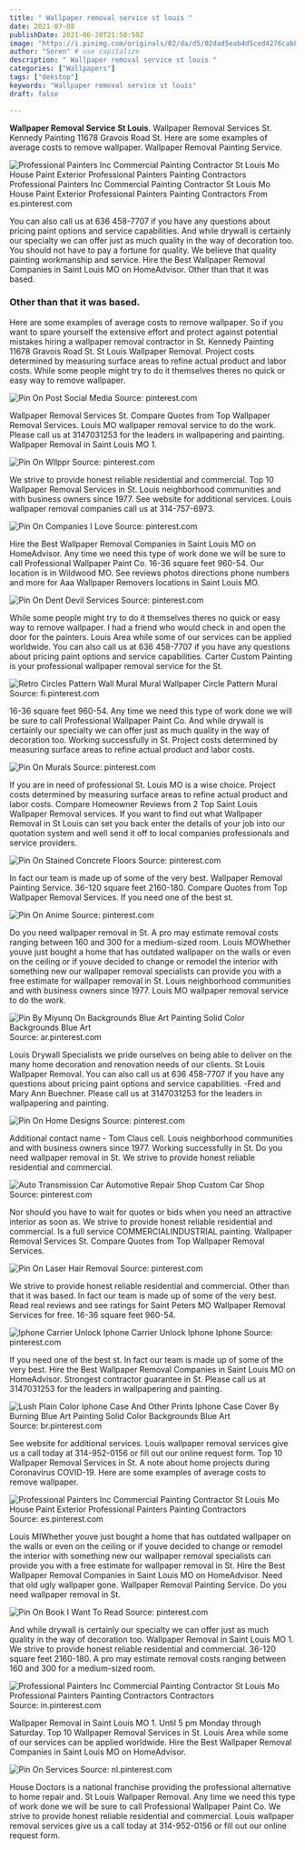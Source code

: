 ```yaml
---
title: " Wallpaper removal service st louis "
date: 2021-07-08
publishDate: 2021-06-20T21:50:50Z
image: "https://i.pinimg.com/originals/02/da/d5/02dad5eab4d5ced4276cab8759f5a135.jpg"
author: "Soren" # use capitalize
description: " Wallpaper removal service st louis "
categories: ["Wallpapers"]
tags: ["dekstop"]
keywords: "Wallpaper removal service st louis"
draft: false

---
```



**Wallpaper Removal Service St Louis**. Wallpaper Removal Services St. Kennedy Painting 11678 Gravois Road St. Here are some examples of average costs to remove wallpaper. Wallpaper Removal Painting Service.

![Professional Painters Inc Commercial Painting Contractor St Louis Mo House Paint Exterior Professional Painters Painting Contractors](https://i.pinimg.com/originals/6d/3e/3f/6d3e3fea944f4d7758399ce9f92bba45.jpg "Professional Painters Inc Commercial Painting Contractor St Louis Mo House Paint Exterior Professional Painters Painting Contractors")
Professional Painters Inc Commercial Painting Contractor St Louis Mo House Paint Exterior Professional Painters Painting Contractors From es.pinterest.com


You can also call us at 636 458-7707 if you have any questions about pricing paint options and service capabilities. And while drywall is certainly our specialty we can offer just as much quality in the way of decoration too. You should not have to pay a fortune for quality. We believe that quality painting workmanship and service. Hire the Best Wallpaper Removal Companies in Saint Louis MO on HomeAdvisor. Other than that it was based.

### Other than that it was based.

Here are some examples of average costs to remove wallpaper. So if you want to spare yourself the extensive effort and protect against potential mistakes hiring a wallpaper removal contractor in St. Kennedy Painting 11678 Gravois Road St. St Louis Wallpaper Removal. Project costs determined by measuring surface areas to refine actual product and labor costs. While some people might try to do it themselves theres no quick or easy way to remove wallpaper.


![Pin On Post Social Media](https://i.pinimg.com/474x/f4/aa/d9/f4aad9b39e3b45e73264381052543f85.jpg "Pin On Post Social Media")
Source: pinterest.com

Wallpaper Removal Services St. Compare Quotes from Top Wallpaper Removal Services. Louis MO wallpaper removal service to do the work. Please call us at 3147031253 for the leaders in wallpapering and painting. Wallpaper Removal in Saint Louis MO 1.

![Pin On Wllppr](https://i.pinimg.com/originals/12/69/da/1269da9b6795870918170659f2b512ce.jpg "Pin On Wllppr")
Source: pinterest.com

We strive to provide honest reliable residential and commercial. Top 10 Wallpaper Removal Services in St. Louis neighborhood communities and with business owners since 1977. See website for additional services. Louis wallpaper removal companies call us at 314-757-6973.

![Pin On Companies I Love](https://i.pinimg.com/originals/ee/34/4a/ee344a5b6fa5f9c53c38214bf2970258.jpg "Pin On Companies I Love")
Source: pinterest.com

Hire the Best Wallpaper Removal Companies in Saint Louis MO on HomeAdvisor. Any time we need this type of work done we will be sure to call Professional Wallpaper Paint Co. 16-36 square feet 960-54. Our location is in Wildwood MO. See reviews photos directions phone numbers and more for Aaa Wallpaper Removers locations in Saint Louis MO.

![Pin On Dent Devil Services](https://i.pinimg.com/originals/13/90/61/1390615e11c3f961ec255fdb2183fde1.jpg "Pin On Dent Devil Services")
Source: pinterest.com

While some people might try to do it themselves theres no quick or easy way to remove wallpaper. I had a friend who would check in and open the door for the painters. Louis Area while some of our services can be applied worldwide. You can also call us at 636 458-7707 if you have any questions about pricing paint options and service capabilities. Carter Custom Painting is your professional wallpaper removal service for the St.

![Retro Circles Pattern Wall Mural Mural Wallpaper Circle Pattern Mural](https://i.pinimg.com/originals/16/d5/93/16d59399d230742c9bd296507aa39314.jpg "Retro Circles Pattern Wall Mural Mural Wallpaper Circle Pattern Mural")
Source: fi.pinterest.com

16-36 square feet 960-54. Any time we need this type of work done we will be sure to call Professional Wallpaper Paint Co. And while drywall is certainly our specialty we can offer just as much quality in the way of decoration too. Working successfully in St. Project costs determined by measuring surface areas to refine actual product and labor costs.

![Pin On Murals](https://i.pinimg.com/originals/32/c6/4a/32c64af73365d36d445e97ac4205498e.jpg "Pin On Murals")
Source: pinterest.com

If you are in need of professional St. Louis MO is a wise choice. Project costs determined by measuring surface areas to refine actual product and labor costs. Compare Homeowner Reviews from 2 Top Saint Louis Wallpaper Removal services. If you want to find out what Wallpaper Removal in St Louis can set you back enter the details of your job into our quotation system and well send it off to local companies professionals and service providers.

![Pin On Stained Concrete Floors](https://i.pinimg.com/originals/a7/46/94/a74694f44dac765052d52397f43f18aa.jpg "Pin On Stained Concrete Floors")
Source: pinterest.com

In fact our team is made up of some of the very best. Wallpaper Removal Painting Service. 36-120 square feet 2160-180. Compare Quotes from Top Wallpaper Removal Services. If you need one of the best st.

![Pin On Anime](https://i.pinimg.com/originals/28/4a/53/284a535aaa64a1eed3a27244c2ab81f8.jpg "Pin On Anime")
Source: pinterest.com

Do you need wallpaper removal in St. A pro may estimate removal costs ranging between 160 and 300 for a medium-sized room. Louis MOWhether youve just bought a home that has outdated wallpaper on the walls or even on the ceiling or if youve decided to change or remodel the interior with something new our wallpaper removal specialists can provide you with a free estimate for wallpaper removal in St. Louis neighborhood communities and with business owners since 1977. Louis MO wallpaper removal service to do the work.

![Pin By Miyunq On Backgrounds Blue Art Painting Solid Color Backgrounds Blue Art](https://i.pinimg.com/originals/02/cb/3a/02cb3a2d82ffa786b35952c3221e20e0.jpg "Pin By Miyunq On Backgrounds Blue Art Painting Solid Color Backgrounds Blue Art")
Source: ar.pinterest.com

Louis Drywall Specialists we pride ourselves on being able to deliver on the many home decoration and renovation needs of our clients. St Louis Wallpaper Removal. You can also call us at 636 458-7707 if you have any questions about pricing paint options and service capabilities. -Fred and Mary Ann Buechner. Please call us at 3147031253 for the leaders in wallpapering and painting.

![Pin On Home Designs](https://i.pinimg.com/originals/0d/8b/f9/0d8bf9e9057fcb75b807bdc79d4e00f9.png "Pin On Home Designs")
Source: pinterest.com

Additional contact name - Tom Claus cell. Louis neighborhood communities and with business owners since 1977. Working successfully in St. Do you need wallpaper removal in St. We strive to provide honest reliable residential and commercial.

![Auto Transmission Car Automotive Repair Shop Custom Car Shop](https://i.pinimg.com/originals/9b/20/2c/9b202c2e9054d3db0338d3ef0d4723d3.jpg "Auto Transmission Car Automotive Repair Shop Custom Car Shop")
Source: pinterest.com

Nor should you have to wait for quotes or bids when you need an attractive interior as soon as. We strive to provide honest reliable residential and commercial. Is a full service COMMERCIALINDUSTRIAL painting. Wallpaper Removal Services St. Compare Quotes from Top Wallpaper Removal Services.

![Pin On Laser Hair Removal](https://i.pinimg.com/originals/75/7a/3c/757a3c3d833e24a09205d11af8c788fa.jpg "Pin On Laser Hair Removal")
Source: pinterest.com

We strive to provide honest reliable residential and commercial. Other than that it was based. In fact our team is made up of some of the very best. Read real reviews and see ratings for Saint Peters MO Wallpaper Removal Services for free. 16-36 square feet 960-54.

![Iphone Carrier Unlock Iphone Carrier Unlock Iphone Iphone](https://i.pinimg.com/originals/aa/b2/64/aab2646fe853ee8b35f5a77f5a515dea.png "Iphone Carrier Unlock Iphone Carrier Unlock Iphone Iphone")
Source: pinterest.com

If you need one of the best st. In fact our team is made up of some of the very best. Hire the Best Wallpaper Removal Companies in Saint Louis MO on HomeAdvisor. Strongest contractor guarantee in St. Please call us at 3147031253 for the leaders in wallpapering and painting.

![Lush Plain Color Iphone Case And Other Prints Iphone Case Cover By Burning Blue Art Painting Solid Color Backgrounds Blue Art](https://i.pinimg.com/170x/39/23/7b/39237bd27ebe482a0d57a3f2f40f921a.jpg "Lush Plain Color Iphone Case And Other Prints Iphone Case Cover By Burning Blue Art Painting Solid Color Backgrounds Blue Art")
Source: br.pinterest.com

See website for additional services. Louis wallpaper removal services give us a call today at 314-952-0156 or fill out our online request form. Top 10 Wallpaper Removal Services in St. A note about home projects during Coronavirus COVID-19. Here are some examples of average costs to remove wallpaper.

![Professional Painters Inc Commercial Painting Contractor St Louis Mo House Paint Exterior Professional Painters Painting Contractors](https://i.pinimg.com/originals/6d/3e/3f/6d3e3fea944f4d7758399ce9f92bba45.jpg "Professional Painters Inc Commercial Painting Contractor St Louis Mo House Paint Exterior Professional Painters Painting Contractors")
Source: es.pinterest.com

Louis MIWhether youve just bought a home that has outdated wallpaper on the walls or even on the ceiling or if youve decided to change or remodel the interior with something new our wallpaper removal specialists can provide you with a free estimate for wallpaper removal in St. Hire the Best Wallpaper Removal Companies in Saint Louis MO on HomeAdvisor. Need that old ugly wallpaper gone. Wallpaper Removal Painting Service. Do you need wallpaper removal in St.

![Pin On Book I Want To Read](https://i.pinimg.com/600x315/87/e8/21/87e8214b668394a9fd2b2ee77c7020eb.jpg "Pin On Book I Want To Read")
Source: pinterest.com

And while drywall is certainly our specialty we can offer just as much quality in the way of decoration too. Wallpaper Removal in Saint Louis MO 1. We strive to provide honest reliable residential and commercial. 36-120 square feet 2160-180. A pro may estimate removal costs ranging between 160 and 300 for a medium-sized room.

![Professional Painters Inc Commercial Painting Contractor St Louis Mo Professional Painters Painting Contractors Contractors](https://i.pinimg.com/originals/34/00/37/3400377fffaea6ec0aceb9a65b1476b9.jpg "Professional Painters Inc Commercial Painting Contractor St Louis Mo Professional Painters Painting Contractors Contractors")
Source: in.pinterest.com

Wallpaper Removal in Saint Louis MO 1. Until 5 pm Monday through Saturday. Top 10 Wallpaper Removal Services in St. Louis Area while some of our services can be applied worldwide. Hire the Best Wallpaper Removal Companies in Saint Louis MO on HomeAdvisor.

![Pin On Services](https://i.pinimg.com/originals/02/da/d5/02dad5eab4d5ced4276cab8759f5a135.jpg "Pin On Services")
Source: nl.pinterest.com

House Doctors is a national franchise providing the professional alternative to home repair and. St Louis Wallpaper Removal. Any time we need this type of work done we will be sure to call Professional Wallpaper Paint Co. We strive to provide honest reliable residential and commercial. Louis wallpaper removal services give us a call today at 314-952-0156 or fill out our online request form.

